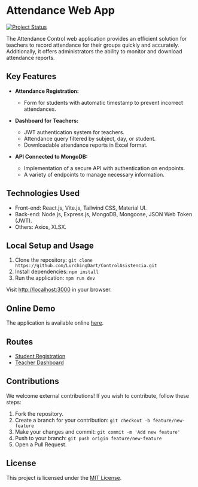 # Attendance Web App

[![Project Status](https://img.shields.io/badge/Status-Temporarily_Abandoned-red)](https://asistencia-one.vercel.app/)


The Attendance Control web application provides an efficient solution for teachers to record attendance for their groups quickly and accurately. Additionally, it offers administrators the ability to monitor and download attendance reports.

## Key Features

- **Attendance Registration:**
  - Form for students with automatic timestamp to prevent incorrect attendances.

- **Dashboard for Teachers:**
  - JWT authentication system for teachers.
  - Attendance query filtered by subject, day, or student.
  - Downloadable attendance reports in Excel format.

- **API Connected to MongoDB:**
  - Implementation of a secure API with authentication on endpoints.
  - A variety of endpoints to manage necessary information.

## Technologies Used

- Front-end: React.js, Vite.js, Tailwind CSS, Material UI.
- Back-end: Node.js, Express.js, MongoDB, Mongoose, JSON Web Token (JWT).
- Others: Axios, XLSX.

## Local Setup and Usage

1. Clone the repository: `git clone https://github.com/LurchingDart/ControlAsistencia.git`
2. Install dependencies: `npm install`
3. Run the application: `npm run dev`

Visit [http://localhost:3000](http://localhost:3000) in your browser.

## Online Demo

The application is available online [here](https://asistencia-one.vercel.app/).

## Routes

- [Student Registration](https://asistencia-one.vercel.app/student-form)
- [Teacher Dashboard](https://asistencia-one.vercel.app/teacher-panel)

## Contributions

We welcome external contributions! If you wish to contribute, follow these steps:

1. Fork the repository.
2. Create a branch for your contribution: `git checkout -b feature/new-feature`
3. Make your changes and commit: `git commit -m 'Add new feature'`
4. Push to your branch: `git push origin feature/new-feature`
5. Open a Pull Request.

## License

This project is licensed under the [MIT License](LICENSE).
